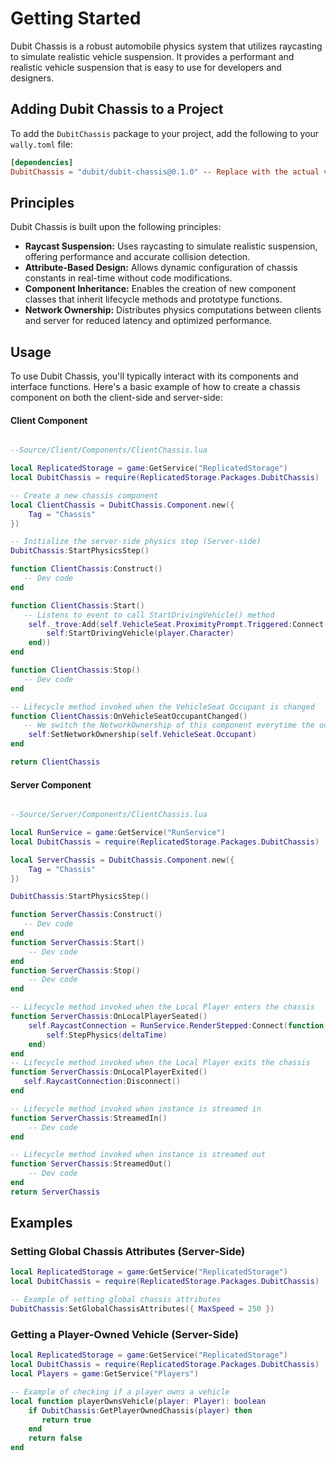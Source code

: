 # Getting Started

Dubit Chassis is a robust automobile physics system that utilizes raycasting to simulate realistic vehicle suspension. It provides a performant and realistic vehicle suspension that is easy to use for developers and designers.

## Adding Dubit Chassis to a Project

To add the `DubitChassis` package to your project, add the following to your `wally.toml` file:

```toml
[dependencies]
DubitChassis = "dubit/dubit-chassis@0.1.0" -- Replace with the actual version
```

## Principles

Dubit Chassis is built upon the following principles:

*   **Raycast Suspension:** Uses raycasting to simulate realistic suspension, offering performance and accurate collision detection.
*   **Attribute-Based Design:** Allows dynamic configuration of chassis constants in real-time without code modifications.
*   **Component Inheritance:** Enables the creation of new component classes that inherit lifecycle methods and prototype functions.
*   **Network Ownership:** Distributes physics computations between clients and server for reduced latency and optimized performance.

## Usage

To use Dubit Chassis, you'll typically interact with its components and interface functions. Here's a basic example of how to create a chassis component on both the client-side and server-side:

#### Client Component

```lua

--Source/Client/Components/ClientChassis.lua

local ReplicatedStorage = game:GetService("ReplicatedStorage")
local DubitChassis = require(ReplicatedStorage.Packages.DubitChassis)

-- Create a new chassis component
local ClientChassis = DubitChassis.Component.new({
    Tag = "Chassis"
})

-- Initialize the server-side physics step (Server-side)
DubitChassis:StartPhysicsStep()

function ClientChassis:Construct()
   -- Dev code
end

function ClientChassis:Start()
   -- Listens to event to call StartDrivingVehicle() method
    self._trove:Add(self.VehicleSeat.ProximityPrompt.Triggered:Connect(function(player: Player)
        self:StartDrivingVehicle(player.Character)
    end))
end

function ClientChassis:Stop()
   -- Dev code
end

-- Lifecycle method invoked when the VehicleSeat Occupant is changed 
function ClientChassis:OnVehicleSeatOccupantChanged()
   -- We switch the NetworkOwnership of this component everytime the occupant is changed
    self:SetNetworkOwnership(self.VehicleSeat.Occupant)
end

return ClientChassis
```

#### Server Component

```lua

--Source/Server/Components/ClientChassis.lua

local RunService = game:GetService("RunService")
local DubitChassis = require(ReplicatedStorage.Packages.DubitChassis)

local ServerChassis = DubitChassis.Component.new({
    Tag = "Chassis"
})

DubitChassis:StartPhysicsStep()

function ServerChassis:Construct()
   -- Dev code
end
function ServerChassis:Start()
    -- Dev code
end
function ServerChassis:Stop()
    -- Dev code
end

-- Lifecycle method invoked when the Local Player enters the chassis
function ServerChassis:OnLocalPlayerSeated()
    self.RaycastConnection = RunService.RenderStepped:Connect(function(deltaTime)
        self:StepPhysics(deltaTime)
    end)
end
-- Lifecycle method invoked when the Local Player exits the chassis
function ServerChassis:OnLocalPlayerExited()
   self.RaycastConnection:Disconnect()
end

-- Lifecycle method invoked when instance is streamed in
function ServerChassis:StreamedIn()
    -- Dev code
end

-- Lifecycle method invoked when instance is streamed out
function ServerChassis:StreamedOut()
    -- Dev code
end
return ServerChassis
```

## Examples

### Setting Global Chassis Attributes (Server-Side)

```lua
local ReplicatedStorage = game:GetService("ReplicatedStorage")
local DubitChassis = require(ReplicatedStorage.Packages.DubitChassis)

-- Example of setting global chassis attributes
DubitChassis:SetGlobalChassisAttributes({ MaxSpeed = 250 })
```

### Getting a Player-Owned Vehicle (Server-Side)

```lua
local ReplicatedStorage = game:GetService("ReplicatedStorage")
local DubitChassis = require(ReplicatedStorage.Packages.DubitChassis)
local Players = game:GetService("Players")

-- Example of checking if a player owns a vehicle
local function playerOwnsVehicle(player: Player): boolean
    if DubitChassis:GetPlayerOwnedChassis(player) then
       return true
    end
    return false
end
```